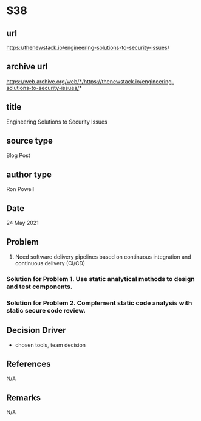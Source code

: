 # S38
## url
https://thenewstack.io/engineering-solutions-to-security-issues/

## archive url
https://web.archive.org/web/*/https://thenewstack.io/engineering-solutions-to-security-issues/*

## title
Engineering Solutions to Security Issues

## source type
Blog Post

## author type
Ron Powell

## Date
24 May 2021

## Problem
1. Need software delivery pipelines based on continuous integration and continuous delivery (CI/CD)

### Solution for Problem 1. Use static analytical methods to design and test components.
### Solution for Problem 2. Complement static code analysis with static secure code review.

## Decision Driver
- chosen tools, team decision

## References
N/A
## Remarks
N/A
